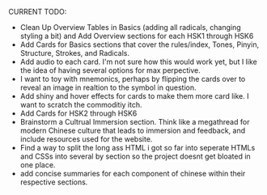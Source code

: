 CURRENT TODO:
- Clean Up Overview Tables in Basics (adding all radicals, changing styling a bit) and Add Overview sections for each HSK1 through HSK6
- Add Cards for Basics sections that cover the rules/index, Tones, Pinyin, Structure, Strokes, and Radicals.
- Add audio to each card. I'm not sure how this would work yet, but I like the idea of having several options for max perpective.
- I want to toy with mnemonics, perhaps by flipping the cards over to reveal an image in realtion to the symbol in question. 
- Add shiny and hover effects for cards to make them more card like. I want to scratch the commoditiy itch. 
- Add Cards for HSK2 through HSK6
- Brainstorm a Cultrual Immersion section. Think like a megathread for modern Chinese culture that leads to immersion and feedback, and include resources used for the website.
- Find a way to split the long ass HTML i got so far into seperate HTMLs and CSSs into several by section so the project doesnt get bloated in one place. 
- add concise summaries for each component of chinese within their respective sections. 
